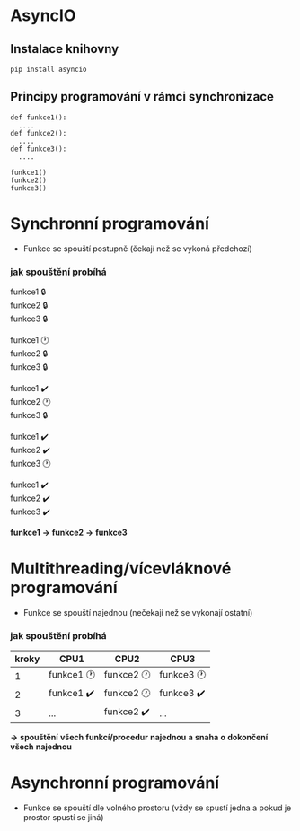 # AsyncIO 


## Instalace knihovny
```
pip install asyncio
```
## Principy programování v rámci synchronizace
```
def funkce1():
  ....
def funkce2():
  ....
def funkce3():
  ....
```
```
funkce1()
funkce2()
funkce3()
```
# Synchronní programování
+ Funkce se spouští postupně (čekají než se vykoná předchozí)
### jak spouštění probíhá
funkce1 🔒  
funkce2 🔒  
funkce3 🔒  

funkce1 🕐  
funkce2 🔒  
funkce3 🔒  

funkce1 ✔️  
funkce2 🕐  
funkce3 🔒  

funkce1 ✔️  
funkce2 ✔️  
funkce3 🕐  

funkce1 ✔️  
funkce2 ✔️  
funkce3 ✔️  

**funkce1** **->** **funkce2** **->** **funkce3**

# Multithreading/vícevláknové programování
+ Funkce se spouští najednou (nečekají než se vykonají ostatní)
### jak spouštění probíhá
| kroky | CPU1       | CPU2       | CPU3       |
|------------|------------|------------|------------|
| 1 | funkce1 🕐 | funkce2 🕐 | funkce3 🕐 |
| 2 | funkce1 ✔️ | funkce2 🕐 | funkce3 ✔️ |
| 3 | ...        | funkce2 ✔️ | ...        |


**->** **spouštění** **všech** **funkcí/procedur** **najednou** **a** **snaha** **o** **dokončení** **všech** **najednou**

# Asynchronní programování
+ Funkce se spouští dle volného prostoru (vždy se spustí jedna a pokud je prostor spustí se jiná)
